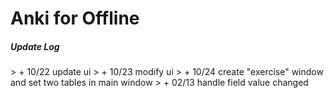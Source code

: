 # Anki for Offline

<h5>Update Log</h5>
> + 10/22 update ui
> + 10/23 modify ui
> + 10/24 create "exercise" window and set two tables in main window
> + 02/13 handle field value changed
